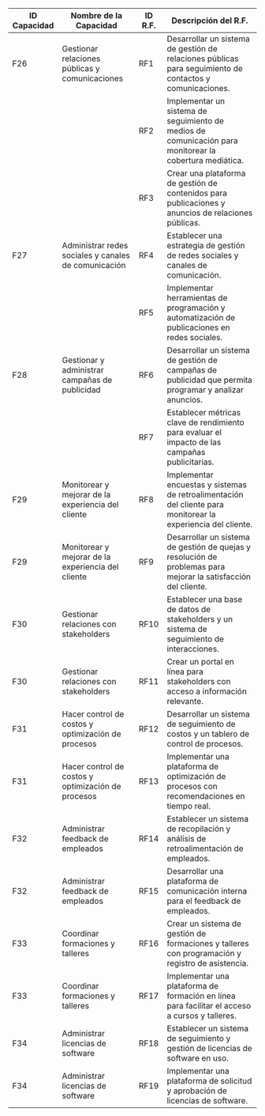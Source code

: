 

| ID Capacidad | Nombre de la Capacidad                               | ID R.F. | Descripción del R.F.                                  |
|--------------|----------------------------------------------------|---------|-----------------------------------------------------|
| F26          | Gestionar relaciones públicas y comunicaciones    | RF1     | Desarrollar un sistema de gestión de relaciones públicas para seguimiento de contactos y comunicaciones. |
|              |                                                   | RF2     | Implementar un sistema de seguimiento de medios de comunicación para monitorear la cobertura mediática. |
|              |                                                   | RF3     | Crear una plataforma de gestión de contenidos para publicaciones y anuncios de relaciones públicas. |
| F27          | Administrar redes sociales y canales de comunicación | RF4     | Establecer una estrategia de gestión de redes sociales y canales de comunicación. |
|              |                                                      | RF5     | Implementar herramientas de programación y automatización de publicaciones en redes sociales. |
| F28          | Gestionar y administrar campañas de publicidad     | RF6     | Desarrollar un sistema de gestión de campañas de publicidad que permita programar y analizar anuncios. |
|              |                                                    | RF7     | Establecer métricas clave de rendimiento para evaluar el impacto de las campañas publicitarias. |
| F29          | Monitorear y mejorar de la experiencia del cliente  | RF8     | Implementar encuestas y sistemas de retroalimentación del cliente para monitorear la experiencia del cliente. |
| F29          | Monitorear y mejorar de la experiencia del cliente  | RF9     | Desarrollar un sistema de gestión de quejas y resolución de problemas para mejorar la satisfacción del cliente. |
| F30          | Gestionar relaciones con stakeholders                | RF10    | Establecer una base de datos de stakeholders y un sistema de seguimiento de interacciones. |
| F30          | Gestionar relaciones con stakeholders                | RF11    | Crear un portal en línea para stakeholders con acceso a información relevante. |
| F31          | Hacer control de costos y optimización de procesos  | RF12    | Desarrollar un sistema de seguimiento de costos y un tablero de control de procesos. |
| F31          | Hacer control de costos y optimización de procesos  | RF13    | Implementar una plataforma de optimización de procesos con recomendaciones en tiempo real. |
| F32          | Administrar feedback de empleados                   | RF14    | Establecer un sistema de recopilación y análisis de retroalimentación de empleados. |
| F32          | Administrar feedback de empleados                   | RF15    | Desarrollar una plataforma de comunicación interna para el feedback de empleados. |
| F33          | Coordinar formaciones y talleres                     | RF16    | Crear un sistema de gestión de formaciones y talleres con programación y registro de asistencia. |
| F33          | Coordinar formaciones y talleres                     | RF17    | Implementar una plataforma de formación en línea para facilitar el acceso a cursos y talleres. |
| F34          | Administrar licencias de software                    | RF18    | Establecer un sistema de seguimiento y gestión de licencias de software en uso. |
| F34          | Administrar licencias de software                    | RF19    | Implementar una plataforma de solicitud y aprobación de licencias de software. |

